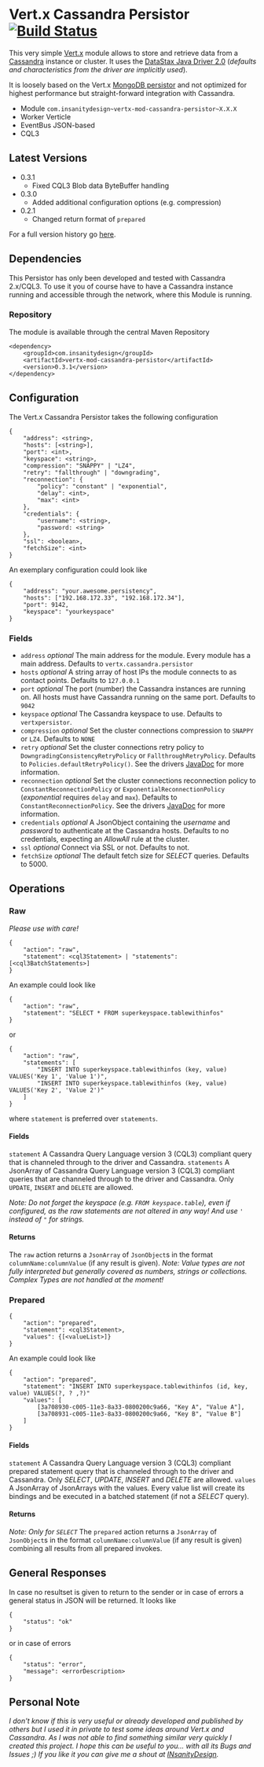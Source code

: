 # Vert.x Cassandra Persistor [![Build Status](https://travis-ci.org/nea/vertx-mod-cassandra-persistor.svg?branch=master)](https://travis-ci.org/nea/vertx-mod-cassandra-persistor)
This very simple [Vert.x][1] module allows to store and retrieve data from a [Cassandra][2] instance or cluster. It uses the [DataStax Java Driver 2.0][3] (*defaults and characteristics from the driver are implicitly used*).

It is loosely based on the Vert.x [MongoDB persistor][4] and not optimized for highest performance but straight-forward integration with Cassandra. 

* Module `com.insanitydesign~vertx-mod-cassandra-persistor~X.X.X`
* Worker Verticle
* EventBus JSON-based
* CQL3

## Latest Versions
* 0.3.1
    * Fixed CQL3 Blob data ByteBuffer handling
* 0.3.0
    * Added additional configuration options (e.g. compression)
* 0.2.1
    * Changed return format of `prepared`

For a full version history go [here][5].

## Dependencies
This Persistor has only been developed and tested with Cassandra 2.x/CQL3. To use it you of course have to have a Cassandra instance running and accessible through the network, where this Module is running.

### Repository
The module is available through the central Maven Repository

    <dependency>
        <groupId>com.insanitydesign</groupId>
        <artifactId>vertx-mod-cassandra-persistor</artifactId>
        <version>0.3.1</version>
    </dependency>

## Configuration
The Vert.x Cassandra Persistor takes the following configuration

    {
        "address": <string>,
        "hosts": [<string>],
        "port": <int>,
        "keyspace": <string>,
        "compression": "SNAPPY" | "LZ4",
        "retry": "fallthrough" | "downgrading",
        "reconnection": {
            "policy": "constant" | "exponential",
            "delay": <int>,
            "max": <int>
        },
        "credentials": {
            "username": <string>,
            "password: <string>
        },
        "ssl": <boolean>,
        "fetchSize": <int>
    }

An exemplary configuration could look like

    {
        "address": "your.awesome.persistency",
        "hosts": ["192.168.172.33", "192.168.172.34"],
        "port": 9142,
        "keyspace": "yourkeyspace"
    }

### Fields
* `address` *optional* The main address for the module. Every module has a main address. Defaults to `vertx.cassandra.persistor`
* `hosts` *optional* A string array of host IPs the module connects to as contact points. Defaults to `127.0.0.1`
* `port` *optional* The port (number) the Cassandra instances are running on. All hosts must have Cassandra running on the same port. Defaults to `9042`
* `keyspace` *optional* The Cassandra keyspace to use. Defaults to `vertxpersistor`. 
* `compression` *optional* Set the cluster connections compression to `SNAPPY` or `LZ4`. Defaults to `NONE`
* `retry` *optional* Set the cluster connections retry policy to `DowngradingConsistencyRetryPolicy` or `FallthroughRetryPolicy`. Defaults to `Policies.defaultRetryPolicy()`. See the drivers [JavaDoc][6] for more information.
* `reconnection` *optional* Set the cluster connections reconnection policy to `ConstantReconnectionPolicy` or `ExponentialReconnectionPolicy` (*exponential* requires `delay` and `max`). Defaults to `ConstantReconnectionPolicy`. See the drivers [JavaDoc][7] for more information.
* `credentials` *optional* A JsonObject containing the *username* and *password* to authenticate at the Cassandra hosts. Defaults to no credentials, expecting an *AllowAll* rule at the cluster.
* `ssl` *optional* Connect via SSL or not. Defaults to not.
* `fetchSize` *optional* The default fetch size for *SELECT* queries. Defaults to 5000.

## Operations

### Raw
*Please use with care!*

    {
        "action": "raw",
        "statement": <cql3Statement> | "statements": [<cql3BatchStatements>]
    }
    
An example could look like

    {
        "action": "raw",
        "statement": "SELECT * FROM superkeyspace.tablewithinfos"
    }
    
or

    {
        "action": "raw",
        "statements": [
            "INSERT INTO superkeyspace.tablewithinfos (key, value) VALUES('Key 1', 'Value 1')",
            "INSERT INTO superkeyspace.tablewithinfos (key, value) VALUES('Key 2', 'Value 2')"
        ]
    }
    
where `statement` is preferred over `statements`.
    
#### Fields
`statement` A Cassandra Query Language version 3 (CQL3) compliant query that is channeled through to the driver and Cassandra.
`statements` A JsonArray of Cassandra Query Language version 3 (CQL3) compliant queries that are channeled through to the driver and Cassandra. Only `UPDATE`, `INSERT` and `DELETE` are allowed.

*Note: Do not forget the keyspace (e.g. `FROM keyspace.table`), even if configured, as the raw statements are not altered in any way! And use `'` instead of `"` for strings.*

#### Returns
The `raw` action returns a `JsonArray` of `JsonObject`s in the format `columnName:columnValue` (if any result is given). 
*Note: Value types are not fully interpreted but generally covered as numbers, strings or collections. Complex Types are not handled at the moment!*

### Prepared

    {
        "action": "prepared",
        "statement": <cql3Statement>,
        "values": {[<valueList>]}
    }
    
An example could look like

    {
        "action": "prepared",
        "statement": "INSERT INTO superkeyspace.tablewithinfos (id, key, value) VALUES(?, ? ,?)"
        "values": [
            [3a708930-c005-11e3-8a33-0800200c9a66, "Key A", "Value A"],
            [3a708931-c005-11e3-8a33-0800200c9a66, "Key B", "Value B"]
        ]
    }
    
#### Fields
`statement` A Cassandra Query Language version 3 (CQL3) compliant prepared statement query that is channeled through to the driver and Cassandra. Only *SELECT*, *UPDATE*, *INSERT* and *DELETE* are allowed. 
`values` A JsonArray of JsonArrays with the values. Every value list will create its bindings and be executed in a batched statement (if not a *SELECT* query).

#### Returns
*Note: Only for `SELECT`*
The `prepared` action returns a `JsonArray` of `JsonObject`s in the format `columnName:columnValue` (if any result is given) combining all results from all prepared invokes.

## General Responses
In case no resultset is given to return to the sender or in case of errors a general status in JSON will be returned. It looks like

    {
        "status": "ok"
    }
    
or in case of errors

    {
        "status": "error",
        "message": <errorDescription>
    }

## Personal Note
*I don't know if this is very useful or already developed and published by others but I used it in private to test some ideas around Vert.x and Cassandra. As I was not able to find something similar very quickly I created this project. I hope this can be useful to you... with all its Bugs and Issues ;) If you like it you can give me a shout at [INsanityDesign][8].* 


  [1]: http://vertx.io
  [2]: http://cassandra.apache.org/
  [3]: http://www.datastax.com/documentation/developer/java-driver/2.0
  [4]: https://github.com/vert-x/mod-mongo-persistor
  [5]: https://github.com/nea/vertx-mod-cassandra-persistor/wiki/Version-History
  [6]: http://www.datastax.com/drivers/java/2.0/com/datastax/driver/core/policies/Policies.html#defaultRetryPolicy()
  [7]: http://www.datastax.com/drivers/java/2.0/com/datastax/driver/core/policies/Policies.html#defaultReconnectionPolicy()
  [8]: http://www.insanitydesign.com/wp/